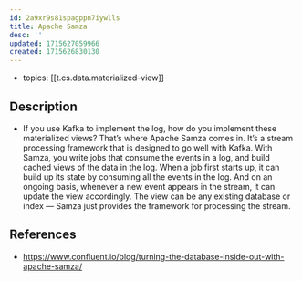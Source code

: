 ```yaml
---
id: 2a9xr9s81spagppn7iywlls
title: Apache Samza
desc: ''
updated: 1715627059966
created: 1715626830130
---
```


- topics: [[t.cs.data.materialized-view]]

## Description

- If you use Kafka to implement the log, how do you implement these materialized views? That’s where Apache Samza comes in. It’s a stream processing framework that is designed to go well with Kafka. With Samza, you write jobs that consume the events in a log, and build cached views of the data in the log. When a job first starts up, it can build up its state by consuming all the events in the log. And on an ongoing basis, whenever a new event appears in the stream, it can update the view accordingly. The view can be any existing database or index — Samza just provides the framework for processing the stream.



## References

- https://www.confluent.io/blog/turning-the-database-inside-out-with-apache-samza/